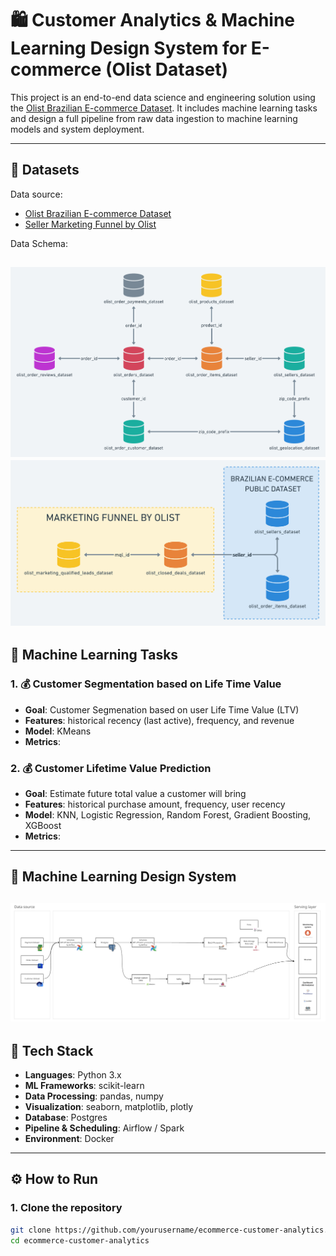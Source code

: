 # 🛍️ Customer Analytics & Machine Learning Design System for E-commerce (Olist Dataset)

This project is an end-to-end data science and engineering solution using the [Olist Brazilian E-commerce Dataset](https://www.kaggle.com/datasets/olistbr/brazilian-ecommerce). It includes machine learning tasks and design a full pipeline from raw data ingestion to machine learning models and system deployment.

---

## 📂 Datasets 

Data source:
- [Olist Brazilian E-commerce Dataset](https://www.kaggle.com/datasets/olistbr/brazilian-ecommerce)
- [Seller Marketing Funnel by Olist](https://www.kaggle.com/datasets/olistbr/marketing-funnel-olist)

Data Schema:

![Alt text](/image/image-1.png)
![Alt text](/image/image.png)
---

## 🧪 Machine Learning Tasks

### 1. 💰 Customer Segmentation based on Life Time Value 
- **Goal**: Customer Segmenation based on user Life Time Value (LTV)
- **Features**: historical recency (last active), frequency, and revenue
- **Model**: KMeans
- **Metrics**: 

### 2. 💰 Customer Lifetime Value Prediction
- **Goal**: Estimate future total value a customer will bring
- **Features**: historical purchase amount, frequency, user recency
- **Model**: KNN, Logistic Regression, Random Forest, Gradient Boosting, XGBoost
- **Metrics**: 

---
## 🧱 Machine Learning Design System

![Alt text](/image/architecture_overview.png)
---
## 🔧 Tech Stack

- **Languages**: Python 3.x
- **ML Frameworks**: scikit-learn
- **Data Processing**: pandas, numpy
- **Visualization**: seaborn, matplotlib, plotly
- **Database**: Postgres
- **Pipeline & Scheduling**: Airflow / Spark
- **Environment**: Docker

---

## ⚙️ How to Run

### 1. Clone the repository
```bash
git clone https://github.com/yourusername/ecommerce-customer-analytics.git
cd ecommerce-customer-analytics






